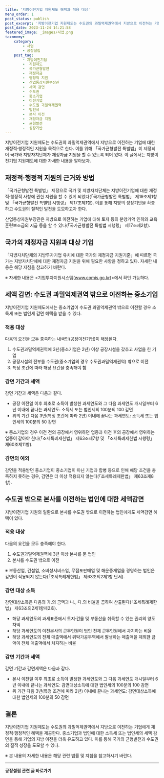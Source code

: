 ```yaml
---
title: '지방이전기업 지원제도 혜택과 적용 대상'
menu_order: 1
post_status: publish
post_excerpt: '지방이전기업 지원제도는 수도권의 과밀억제권역에서 지방으로 이전하는 기업에 대한 재정적 행정적인 지원을 목적으로 한다. 이를 위해  국가균형발전 특별법 이 제정되어 국가와 지방자치단체가 재정자금 지원을 할 수 있도록 되어 있다. 이 글에서는 지방이전기업 지원제도에 대한 자세한 내용을 알아보자.'
post_date: 2023-11-24 14:21:58
featured_image: _images/사업.png
taxonomy:
    category:
        - 사업
        - 공장설립
    post_tag:
        - 지방이전기업
        -  지원제도
        -  국가균형발전
        -  재정자금
        -  행정적 지원
        -  산업통상자원부장관
        -  세액 감면
        -  수도권
        -  중소기업
        -  이전기업
        -  수도권 과밀억제권역
        -  법인세
        -  본사 이전
        -  재정자금 지원
        -  균형발전
        -  성장기반
---
```



지방이전기업 지원제도는 수도권의 과밀억제권역에서 지방으로 이전하는 기업에 대한 재정적·행정적인 지원을 목적으로 한다. 이를 위해 「국가균형발전 특별법」이 제정되어 국가와 지방자치단체가 재정자금 지원을 할 수 있도록 되어 있다. 이 글에서는 지방이전기업 지원제도에 대한 자세한 내용을 알아보자.

## 재정적·행정적 지원의 근거와 방법

「국가균형발전 특별법」 제정으로 국가 및 지방자치단체는 지방이전기업에 대한 재정적·행정적 사항에 관한 지원을 할 수 있게 되었다(「국가균형발전 특별법」 제19조제1항 및 「국가균형발전 특별법 시행령」 제17조제1항). 이를 통해 지방의 성장기반을 확충하고 수도권의 질적인 발전을 도모하고자 한다.

산업통상자원부장관은 지방으로 이전하는 기업에 대해 토지 등의 분양가액 인하와 교육훈련보조금의 지급 등을 할 수 있다(「국가균형발전 특별법 시행령」 제17조제2항).

## 국가의 재정자금 지원과 대상 기업

「지방자치단체의 지방투자기업 유치에 대한 국가의 재정자금 지원기준」에 따르면 국가는 지방자치단체에 대한 재정자금 지원을 위해 필요한 사항을 정하고 있다. 자세한 내용은 해당 지침을 참고하기 바란다.

※ 자세한 내용은 <기업투자지원시스템(www.comis.go.kr)>에서 확인 가능하다.

## 세액 감면: 수도권 과밀억제권역 밖으로 이전하는 중소기업

지방이전기업 지원제도에서는 중소기업이 수도권 과밀억제권역 밖으로 이전할 경우 소득세 또는 법인세 감면 혜택을 받을 수 있다.

### 적용 대상

다음의 요건을 모두 충족하는 내국인(공장이전기업)이 해당된다.
1. 수도권과밀억제권역에 3년(중소기업은 2년) 이상 공장시설을 갖추고 사업을 한 기업
2. 공장시설의 전부를 수도권(중소기업의 경우 수도권과밀억제권역) 밖으로 이전
3. 특정 조건에 따라 해당 요건을 충족해야 함

### 감면 기간과 세액

감면 기간과 세액은 다음과 같다.
- 공장 이전일 이후 최초로 소득이 발생한 과세연도와 그 다음 과세연도 개시일부터 6년 이내에 끝나는 과세연도: 소득세 또는 법인세의 100분의 100 감면
- 위의 기간 다음 3년(특정 조건에 따라 2년) 이내에 끝나는 과세연도: 소득세 또는 법인세의 100분의 50 감면

※ 중소기업의 경우 이전 전의 공장에서 영위하던 업종과 이전 후의 공장에서 영위하는 업종이 같아야 한다(「조세특례제한법」 제63조제7항 및 「조세특례제한법 시행령」 제60조제11항).

### 감면의 예외

감면을 적용받던 중소기업이 중소기업이 아닌 기업과 합병 등으로 인해 해당 조건을 충족하지 못하는 경우, 감면은 더 이상 적용되지 않는다(「조세특례제한법」 제63조제8항).

## 수도권 밖으로 본사를 이전하는 법인에 대한 세액감면

지방이전기업 지원의 일환으로 본사를 수도권 밖으로 이전하는 법인에게도 세액감면 혜택이 있다.

### 적용 대상

다음의 요건을 모두 충족해야 한다.
1. 수도권과밀억제권역에 3년 이상 본사를 둔 법인
2. 본사를 수도권 밖으로 이전

※ 부동산업, 건설업, 소비성서비스업, 무점포판매업 및 해운중개업을 경영하는 법인은 감면이 적용되지 않는다(「조세특례제한법」 제63조의2제1항 단서).

### 감면 대상 소득

감면대상소득은 다음의 가.의 금액과 나., 다.의 비율을 곱하여 산출된다(「조세특례제한법」 제63조의2제1항제2호).
- 해당 과세연도의 과세표준에서 토지·건물 및 부동산을 취득할 수 있는 권리의 양도차익
- 해당 과세연도의 이전본사의 근무인원이 법인 전체 근무인원에서 차지하는 비율
- 해당 과세연도의 전체 매출액에서 위탁가공무역에서 발생하는 매출액을 제외한 금액이 전체 매출액에서 차지하는 비율

### 감면 기간과 세액

감면 기간과 감면세액은 다음과 같다.
- 본사 이전일 이후 최초로 소득이 발생한 과세연도와 그 다음 과세연도 개시일부터 6년 이내에 끝나는 과세연도: 감면대상소득에 대한 법인세의 100분의 100 감면
- 위 기간 다음 3년(특정 조건에 따라 2년) 이내에 끝나는 과세연도: 감면대상소득에 대한 법인세의 100분의 50 감면

## 결론

지방이전기업 지원제도는 수도권의 과밀억제권역에서 지방으로 이전하는 기업에게 재정적·행정적인 혜택을 제공한다. 중소기업과 법인에 대한 소득세 또는 법인세의 세액 감면을 통해 기업의 지방 이전을 더욱 유도하고 있다. 이를 통해 국가의 균형발전과 수도권의 질적 성장을 도모할 수 있다.

※ 본 내용의 자세한 내용은 해당 관련 법률 및 지침을 참고하시기 바란다.
<!-- wp:separator -->
<hr class="wp-block-separator has-alpha-channel-opacity"/>
<!-- /wp:separator -->

<!-- wp:group {"backgroundColor":"base","layout":{"type":"constrained"}} -->
<div class="wp-block-group has-base-background-color has-background"><!-- wp:paragraph {"align":"center","fontSize":"medium"} -->
<p class="has-text-align-center has-large-font-size"><strong>공장설립 관련 글 바로가기</strong></p>
<!-- /wp:paragraph -->


<!-- wp:latest-posts
{"categories":[{"id":27373,"count":19,"description":"","link":"https://uknowlaw.com/category/%ea%b3%b5%ec%9e%a5%ec%84%a4%eb%a6%bd/","name":"공장설립","slug":"공장설립","taxonomy":"category","parent":0,"meta":[],"_links":{"self":[{"href":"https://uknowlaw.com/wp-json/wp/v2/categories/27373"}],"collection":[{"href":"https://uknowlaw.com/wp-json/wp/v2/categories"}],"about":[{"href":"https://uknowlaw.com/wp-json/wp/v2/taxonomies/category"}],"wp:post_type":[{"href":"https://uknowlaw.com/wp-json/wp/v2/posts?categories=27373"}],"curies":[{"name":"wp","href":"https://api.w.org/{rel}","templated":true}]}}],"postsToShow":100,"excerptLength":28,"postLayout":"grid","columns":2,"featuredImageAlign":"left","featuredImageSizeSlug":"large","fontSize":"small"} /--></div>
<!-- /wp:group -->